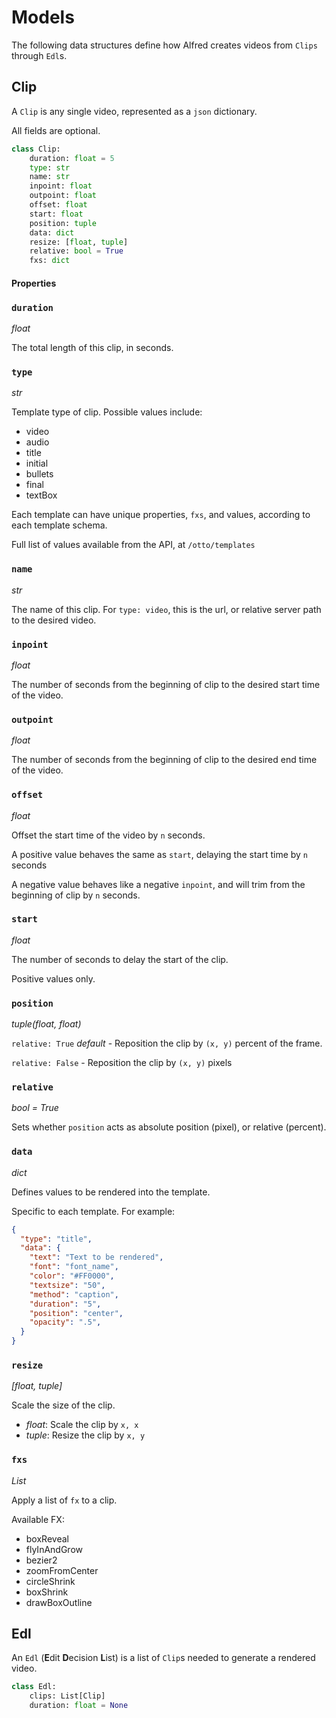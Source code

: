 # Models

The following data structures define how Alfred creates videos from `Clips` through `Edl`s.


## Clip
A `Clip` is any single video, represented as a `json` dictionary.

All fields are optional.

``` python
class Clip:
    duration: float = 5
    type: str
    name: str
    inpoint: float
    outpoint: float
    offset: float
    start: float
    position: tuple
    data: dict
    resize: [float, tuple]
    relative: bool = True
    fxs: dict
```
#### Properties
### **`duration`**
*float*

The total length of this clip, in seconds.

### **`type`**
*str*

Template type of clip. Possible values include:

- video
- audio
- title
- initial
- bullets
- final
- textBox


Each template can have unique properties, `fxs`, and values, according to each template schema.

Full list of values available from the API, at `/otto/templates`

### **`name`**
*str*

The name of this clip. For `type: video`, this is the url, or relative server path to the desired video.

### **`inpoint`**
*float*

The number of seconds from the beginning of clip to the desired start time of the video.

### **`outpoint`**
*float*

The number of seconds from the beginning of clip to the desired end time of the video.

### **`offset`**
*float*

Offset the start time of the video by `n` seconds.

A positive value behaves the same as `start`, delaying the start time by `n` seconds

A negative value behaves like a negative `inpoint`, and will trim from the beginning of clip by `n` seconds.

### **`start`**
*float*

The number of seconds to delay the start of the clip.

Positive values only.

### **`position`**
*tuple(float, float)*

`relative: True` *default* - Reposition the clip by `(x, y)` percent of the frame.

`relative: False` - Reposition the clip by `(x, y)` pixels

### **`relative`**
*bool = True*

Sets whether `position` acts as absolute position (pixel), or relative (percent).

### **`data`**
*dict*

Defines values to be rendered into the template. 

Specific to each template. For example:

``` json
{
  "type": "title", 
  "data": {
    "text": "Text to be rendered",
    "font": "font_name",
    "color": "#FF0000",
    "textsize": "50",
    "method": "caption",
    "duration": "5",
    "position": "center",
    "opacity": ".5",
  }
}
```

### **`resize`**
*[float, tuple]*

Scale the size of the clip.

- *float*: Scale the clip by `x, x`
- *tuple*: Resize the clip by `x, y`

### **`fxs`**
*List*

Apply a list of `fx` to a clip.

Available FX:

- boxReveal
- flyInAndGrow
- bezier2
- zoomFromCenter
- circleShrink
- boxShrink
- drawBoxOutline


## Edl
An `Edl` (**E**dit **D**ecision **L**ist) is a list of `Clip`s needed to generate a rendered video. 
```python
class Edl:
    clips: List[Clip]
    duration: float = None
```
